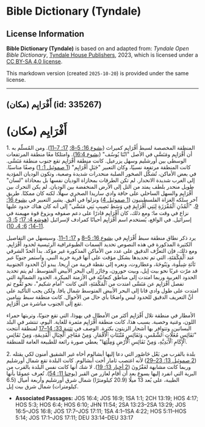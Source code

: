 # Bible Dictionary (Tyndale)

## License Information

**Bible Dictionary (Tyndale)** is based on and adapted from: _Tyndale Open Bible Dictionary_, [Tyndale House Publishers](https://tyndaleopenresources.com/), 2023, which is licensed under a [CC BY-SA 4.0 license](https://creativecommons.org/licenses/by-sa/4.0/legalcode.en).

This markdown version (created `2025-10-20`) is provided under the same license.



--------------------------------

## أَفْرَايِم (مكان) (id: 335267)

أَفْرَايِم (مكان)
=================

1\. المنطقة المخصصة لسبط أَفْرَايِم كميراث ([يشوع 16: 5–8؛](https://ref.ly/Josh16:5-Josh16:8) [17: 7–11](https://ref.ly/Josh17:7-Josh17:11)). ومن المُسلّم به أن أَفْرَايِم ومَنَسَّى في الأصل "ابْنَا يُوسُف" ([يشوع 16:4](https://ref.ly/Josh16:4)). وامتلكا معًا منطقة المرتفعات الوسطى بين أورشليم وسهل يزرعيل. كانت منطقة أَفْرَايِم تقع جنوب منطقة مَنَسَّى. كانت المنطقة مرتفعة نسبيًا، وكان التعبير "جَبَلِ أَفْرَايِم" ([1 صموئيل 1: 1](https://ref.ly/1Sam1:1)) وصفًا مناسبًا. في بعض الأماكن، تُشكِّل الصخور الصلبة منحدرات شديدة وصعبة، وتكون الوديان المؤدية إلى الغرب شديدة الانحدار. لم تكن الطرقات بمحازاة الوديان نفسها بل بمحاذاة "لسان" طويل منحدر بلطف يمتد من التل إلى الأرض المنخفضة بين الوديان. لم يكن التحرك بين أَفْرَايِم والسهل الساحلي على حافة وادي ساريدا الصخري سهلًا، لكنه كان ممكنًا. طريق آخر سلكه الغزاة الفلسطينيون ([1 صموئيل 4](https://ref.ly/1Sam4:1-1Sam4:22)) ونزلوا في أفيق. يشير التعبير في [يشوع 16: 9](https://ref.ly/Josh16:9)، "ٱلْمُدُنِ ٱلْمُفْرَزَةِ لِبَنِي أَفْرَايِمَ فِي وَسَطِ نَصِيبِ بَنِي مَنَسَّى" إلى أنه كان هناك حدود عليها نزاع في وقت ما؛ ومع ذلك، كان أَفْرَايِم قادرًا على دعم صفوفه وبزوغ قوة مهيمنة في إسرائيل. في الواقع، يُستخدم اسم أَفْرَايِم أحيانًا كمرادف لإسرائيل ([هوشع 4: 17؛](https://ref.ly/Hos4:17) [5: 3، 11–14؛](https://ref.ly/Hos5:3,Hos5:11-Hos5:14) [6: 4، 10](https://ref.ly/Hos6:4,Hos6:10)).

يرد ذكر نطاق منطقة سبط أَفْرَايِم في [يشوع 16: 5–8](https://ref.ly/Josh16:5-Josh16:8) و [17: 1–11](https://ref.ly/Josh17:1-Josh17:11). وسيسهل من التفاصيل الكثيرة المذكورة في هذه النصوص تحديد السمات الطبوغرافية الرئيسية لحدود أَفْرَايِم. ومع ذلك، فإن التعرُّف الدقيق على عدد من الأماكن المذكورة غير مؤكد. بدأ الحدّ الشرقي عند ٱلْمَكْمَتَةِ، التي تم تحديدها بشكل مؤقت على أنها قرية خربة النبي. واستمر جنوبًا عبر تَآنَةِ شِيلُوهَ، ويَنُوحَةَ، وعطاروت، ونعره إلى نقطة قريبة من أريحا. يبدو أنَّ الحدود الجنوبية قد مرّت غربًا نحو بيت إيل، وبيت حورون، وجَازَر إلى البحر الأبيض المتوسط. لم يتم تحديد الحدود الغربية وربما امتدت إلى مناطق كنعانيّة في الأزمنة المبكرة. الحدود الشمالية التي تفصل أَفْرَايِم عن مَنَسَّى امتدت من ٱلْمَكْمَتَةِ، التي كانت "أمام شكيم"، نحو تَفُّوح ثم امتدت على طول وادي قانا إلى البحر الأبيض المتوسط شمال يافا. ولكن يجب التأكيد على أنَّ التعريف الدقيق للحدود ليس واضحًا بأي حال من الأحوال. كانت منطقة سبط بنيامين تقع إلى الجنوب مباشرة من أَفْرَايِم.

الأمطار في منطقة تلال أَفْرَايِم أكثر من الأمطال في يهوذا، التي تقع جنوبًا، وتربتها حمراء اللون، وغنية وخصبة. بسبب هذا، كانت منطقة أَفْرَايِم مثمرة للغاية. اليوم، تنتشر في البلد البساتين، وتتوافر بها أشجار الزيتون بكثرة. الوصف في [تثنية 33: 14–17](https://ref.ly/Deut33:14-Deut33:17) لمنطقة أنتجت "نَفَائِسِ مُغَلَّاتِ ٱلشَّمْسِ، وَنَفَائِسِ مُنْبَتَاتِ ٱلْأَقْمَارِ. وَمِنْ مَفَاخِرِ ٱلْجِبَالِ ٱلْقَدِيمَةِ، وَمِنْ نَفَائِسِ ٱلْإِكَامِ ٱلْأَبَدِيَّةِ، وَمِنْ نَفَائِسِ ٱلْأَرْضِ وَمِلْئِهَا" يعطي صورة رائعة للطبيعة العامة للمنطقة.

2\. بلدة بالقرب من بَعْل حَاصُور التي دعا إليها أبشالوم أخاه غير الشقيق أمنون لكي يقتله ([2 صموئيل 13: 23–29](https://ref.ly/2Sam13:23-2Sam13:29)) لأنه اغتصب ثامار أخت أبشالوم. كانت البلدة تقع شمال أورشليم وربما كانت مشابهة لعَفْرُونَ ([2 أخبار 13: 19](https://ref.ly/2Chr13:19)). لا شك أنها كانت نفس البلدة بالقرب من البرية التي انفرد إليها يسوع بعد أن أقام لعازر من القبر ([يوحنا 11: 54](https://ref.ly/John11:54)). تُعرف عمومًا بأنها الطيبة، على بُعد 13 ميلًا (20\.9 كيلومترًا) شمال شرق أورشليم وأربعة أميال (6\.5 كيلومترات) شمال شرق بيت إيل.

* **Associated Passages:** JOS 16:4; JOS 16:9; 1SA 1:1; 2CH 13:19; HOS 4:17; HOS 5:3; HOS 6:4; HOS 6:10; JHN 11:54; 2SA 13:23–2SA 13:29; JOS 16:5–JOS 16:8; JOS 17:7–JOS 17:11; 1SA 4:1–1SA 4:22; HOS 5:11–HOS 5:14; JOS 17:1–JOS 17:11; DEU 33:14–DEU 33:17

